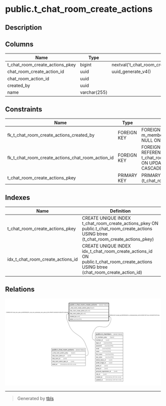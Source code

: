 # public.t_chat_room_create_actions

## Description

## Columns

| Name | Type | Default | Nullable | Children | Parents | Comment |
| ---- | ---- | ------- | -------- | -------- | ------- | ------- |
| t_chat_room_create_actions_pkey | bigint | nextval('t_chat_room_create_actions_t_chat_room_create_actions_pkey_seq'::regclass) | false |  |  |  |
| chat_room_create_action_id | uuid | uuid_generate_v4() | false |  |  |  |
| chat_room_action_id | uuid |  | false |  | [public.t_chat_room_actions](public.t_chat_room_actions.md) |  |
| created_by | uuid |  | true |  | [public.m_members](public.m_members.md) |  |
| name | varchar(255) |  | true |  |  |  |

## Constraints

| Name | Type | Definition |
| ---- | ---- | ---------- |
| fk_t_chat_room_create_actions_created_by | FOREIGN KEY | FOREIGN KEY (created_by) REFERENCES m_members(member_id) ON UPDATE SET NULL ON DELETE SET NULL |
| fk_t_chat_room_create_actions_chat_room_action_id | FOREIGN KEY | FOREIGN KEY (chat_room_action_id) REFERENCES t_chat_room_actions(chat_room_action_id) ON UPDATE CASCADE ON DELETE CASCADE |
| t_chat_room_create_actions_pkey | PRIMARY KEY | PRIMARY KEY (t_chat_room_create_actions_pkey) |

## Indexes

| Name | Definition |
| ---- | ---------- |
| t_chat_room_create_actions_pkey | CREATE UNIQUE INDEX t_chat_room_create_actions_pkey ON public.t_chat_room_create_actions USING btree (t_chat_room_create_actions_pkey) |
| idx_t_chat_room_create_actions_id | CREATE UNIQUE INDEX idx_t_chat_room_create_actions_id ON public.t_chat_room_create_actions USING btree (chat_room_create_action_id) |

## Relations

![er](public.t_chat_room_create_actions.svg)

---

> Generated by [tbls](https://github.com/k1LoW/tbls)
